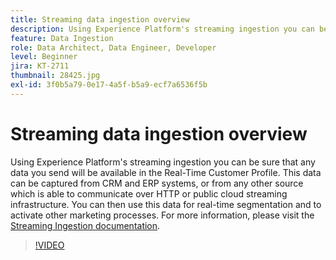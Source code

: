 ```yaml
---
title: Streaming data ingestion overview
description: Using Experience Platform's streaming ingestion you can be sure that any data you send will be available in the Real-Time Customer Profile. This data can be captured from CRM and ERP systems or from any other source which is able to communicate over HTTP or public cloud streaming infrastructure.
feature: Data Ingestion
role: Data Architect, Data Engineer, Developer
level: Beginner
jira: KT-2711
thumbnail: 28425.jpg
exl-id: 3f0b5a79-0e17-4a5f-b5a9-ecf7a6536f5b
---
```

# Streaming data ingestion overview

Using Experience Platform's streaming ingestion you can be sure that any data you send will be available in the Real-Time Customer Profile. This data can be captured from CRM and ERP systems, or from any other source which is able to communicate over HTTP or public cloud streaming infrastructure. You can then use this data for real-time segmentation and to activate other marketing processes. For more information, please visit the [Streaming Ingestion documentation](https://experienceleague.adobe.com/en/docs/experience-platform/ingestion/streaming/overview).

>[!VIDEO](https://video.tv.adobe.com/v/28425?learn=on)
